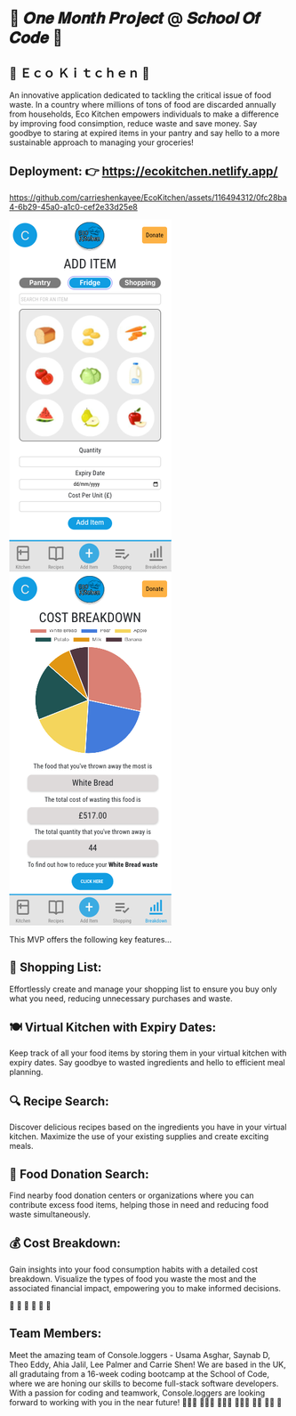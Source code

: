 # 🚀 𝑶𝒏𝒆 𝑴𝒐𝒏𝒕𝒉 𝑷𝒓𝒐𝒋𝒆𝒄𝒕 @ 𝑺𝒄𝒉𝒐𝒐𝒍 𝑶𝒇 𝑪𝒐𝒅𝒆 🚀

## 🥘 Ｅｃｏ Ｋｉｔｃｈｅｎ 🥗
An innovative application dedicated to tackling the critical issue of food waste. In a country where millions of tons of food are discarded annually from households, Eco Kitchen empowers individuals to make a difference by improving food consimption, reduce waste and save money. Say goodbye to staring at expired items in your pantry and say hello to a more sustainable approach to managing your groceries!

## Deployment: 👉 https://ecokitchen.netlify.app/


https://github.com/carrieshenkayee/EcoKitchen/assets/116494312/0fc28ba4-6b29-45a0-a1c0-cef2e33d25e8


  ![plot](./Eco3.png)
  ![plot](./Eco2.png)


This MVP offers the following key features...

## 📝 Shopping List: 
Effortlessly create and manage your shopping list to ensure you buy only what you need, reducing unnecessary purchases and waste.

## 🍽️ Virtual Kitchen with Expiry Dates: 
Keep track of all your food items by storing them in your virtual kitchen with expiry dates. Say goodbye to wasted ingredients and hello to efficient meal planning.

## 🔍 Recipe Search: 
Discover delicious recipes based on the ingredients you have in your virtual kitchen. Maximize the use of your existing supplies and create exciting meals.

## 🤝 Food Donation Search: 
Find nearby food donation centers or organizations where you can contribute excess food items, helping those in need and reducing food waste simultaneously.

## 💰 Cost Breakdown: 
Gain insights into your food consumption habits with a detailed cost breakdown. Visualize the types of food you waste the most and the associated financial impact, empowering you to make informed decisions.

🥑 🍞 🍚 🍎 🍖 🍤

## Team Members: 
Meet the amazing team of Console.loggers - Usama Asghar, Saynab D, Theo Eddy, Ahia Jalil, Lee Palmer and Carrie Shen! We are based in the UK, all gradutaing from a 16-week coding bootcamp at the School of Code, where we are honing our skills to become full-stack software developers. With a passion for coding and teamwork, Console.loggers are looking forward to working with you in the near future! 👩🏼‍🎨 👩🏾‍🍳 🧑🏻‍🔬 🧙🏽‍♂️ 🤵🏽 🥷🏽 💬
